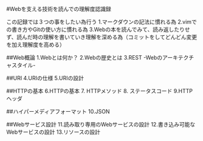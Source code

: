#Webを支える技術を読んでの理解度認識録

この記録では３つの事をしたい為行う
1.マークダウンの記法に慣れる為
2.vimでの書き方やGitの使い方に慣れる為
3.Webの本を読んでみて、読み返したりせず、読んだ時の理解を書いていき理解を深める為（コミットをしてどんどん変更を加え理解度を高める）


##Web概論
1.Webとは何か？
2.Webの歴史とは
3.REST -Webのアーキテクチャスタイル-

##URI
4.URIの仕様
5.URIの設計

##HTTPの基本
6.HTTPの基本
7. HTTPメソッド
8. ステータスコード
9.HTTPヘッダ

##ハイパーメディアフォーマット
10.JSON

##Webサービス設計
11.読み取り専用のWebサービスの設計
12.書き込み可能なWebサービスの設計
13.リソースの設計


